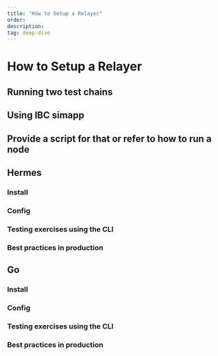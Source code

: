 ```yaml
---
title: "How to Setup a Relayer"
order: 
description: 
tag: deep-dive
---
```


# How to Setup a Relayer

## Running two test chains

## Using IBC simapp

## Provide a script for that or refer to how to run a node

## Hermes

### Install

### Config

### Testing exercises using the CLI

### Best practices in production

## Go

### Install

### Config

### Testing exercises using the CLI

### Best practices in production